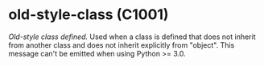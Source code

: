 # old-style-class (C1001)
*Old-style class defined.* Used when a class is defined that does not
inherit from another class and does not inherit explicitly from
"object". This message can't be emitted when using Python \>= 3.0.
